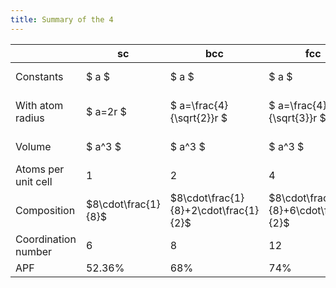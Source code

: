 ```yaml
---
title: Summary of the 4
---
```


|                     | sc                  | bcc                                   | fcc                                   | hcp                                      |
| ------------------- | ------------------- | ------------------------------------- | ------------------------------------- | ---------------------------------------- |
| Constants           | $ a $               | $ a $                                 | $ a $                                 | $ a, c $ (where $ c > a $)               |
| With atom radius    | $ a=2r $            | $ a=\frac{4}{\sqrt{2}}r $             | $ a=\frac{4}{\sqrt{3}}r $             | $ a = 2r ; c=\sqrt{\frac{8}{3}}a $       |
| Volume              | $ a^3 $             | $ a^3 $                               | $ a^3 $                               | $ \frac{3}{2} \sqrt{3} a^2c $            |
| Atoms per unit cell | 1                   | 2                                     | 4                                     | 6                                        |
| Composition         | $8\cdot\frac{1}{8}$ | $8\cdot\frac{1}{8}+2\cdot\frac{1}{2}$ | $8\cdot\frac{1}{8}+6\cdot\frac{1}{2}$ | $3+12\cdot\frac{1}{6}+2\cdot\frac{1}{2}$ |
| Coordination number | 6                   | 8                                     | 12                                    | 12                                       |
| APF                 | 52.36%              | 68%                                   | 74%                                   | 74%                                      |

